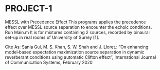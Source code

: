 # PROJECT-1
MESSL with Precedence Effect
This programs applies the precedence effect over MESSL source separation to encounter the echoic conditions.
Run Main.m
It is for mixtures containing 2 sources, recorded by binaural set-up in real rooms of University of Surrey [1].






Cite As: 	Sania Gul, M. S. Khan, S. W. Shah and J. Lloret.: “On enhancing model‐based expectation maximization source separation in dynamic reverberant conditions using automatic Clifton effect”, International Journal of Communication Systems, February 2020
